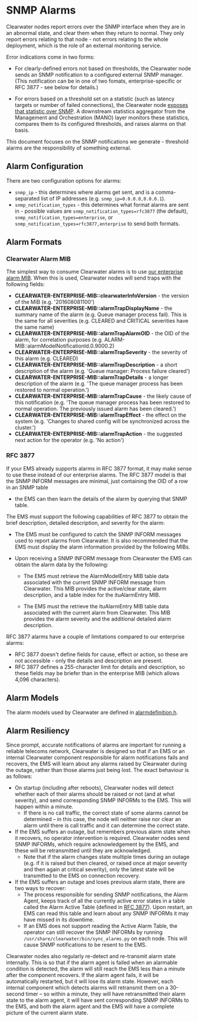 # SNMP Alarms

Clearwater nodes report errors over the SNMP interface when they are in an abnormal
state, and clear them when they return to normal. They only report errors relating to
that node - not errors relating to the whole deployment, which is the role of an external
monitoring service.

Error indications come in two forms:

*   For clearly-defined errors not based on thresholds, the Clearwater node sends an SNMP
    notification to a configured external SNMP manager. (This notification can
    be in one of two fomats, enterprise-specific or RFC 3877 - see below for
    details.)

*   For errors based on a threshold set on a statistic (such as latency targets or
    number of failed connections), the Clearwater node [exposes that statistic over
    SNMP](Clearwater_SNMP_Statistics.md). A downstream statistics aggregator from the Management and
    Orchestration (MANO) layer monitors these statistics, compares them to its
    configured thresholds, and raises alarms on that basis.

This document focuses on the SNMP notifications we generate - threshold alarms are the responsibility of something external.

## Alarm Configuration

There are two configuration options for alarms:

- `snmp_ip` - this determines where alarms get sent, and is a comma-separated list of IP addresses (e.g. `snmp_ip=0.0.0.0,0.0.0.1`).
- `snmp_notification_types` - this determines what format alarms are sent in - possible values are `snmp_notification_types=rfc3877` (the default), `snmp_notification_types=enterprise`, or `snmp_notification_types=rfc3877,enterprise` to send both formats.

## Alarm Formats

### Clearwater Alarm MIB

The simplest way to consume Clearwater alarms is to use [our enterprise alarm MIB](https://raw.githubusercontent.com/Metaswitch/clearwater-snmp-handlers/master/CLEARWATER-ENTERPRISE-MIB). When this is used, Clearwater nodes will send traps with the following fields:

- **CLEARWATER-ENTERPRISE-MIB::clearwaterInfoVersion** - the version of the MIB (e.g. '201608081100')
- **CLEARWATER-ENTERPRISE-MIB::alarmTrapDisplayName** - the summary name of the alarm (e.g. Queue manager process fail). This is the same for all severities (e.g. CLEARED and CRITICAL severities have the same name)
- **CLEARWATER-ENTERPRISE-MIB::alarmTrapAlarmOID** - the OID of the alarm, for correlation purposes (e.g. ALARM-MIB::alarmModelNotificationId.0.9000.2)
- **CLEARWATER-ENTERPRISE-MIB::alarmTrapSeverity** - the severity of this alarm (e.g. CLEARED)
- **CLEARWATER-ENTERPRISE-MIB::alarmTrapDescription** - a short description of the alarm (e.g. 'Queue manager: Process failure cleared')
- **CLEARWATER-ENTERPRISE-MIB::alarmTrapDetails** - a longer description of the alarm (e.g. 'The queue manager process has been restored to normal operation.')
- **CLEARWATER-ENTERPRISE-MIB::alarmTrapCause** - the likely cause of this notification (e.g. 'The queue manager process has been restored to normal operation. The previously issued alarm has been cleared.')
- **CLEARWATER-ENTERPRISE-MIB::alarmTrapEffect** - the effect on the system (e.g. 'Changes to shared config will be synchronized across the cluster.')
- **CLEARWATER-ENTERPRISE-MIB::alarmTrapAction** - the suggested next action for the operator (e.g. 'No action')


### RFC 3877

If your EMS already supports alarms in RFC 3877 format, it may make sense to
use these instead of our enterprise alarms. The RFC 3877 model is that the SNMP
INFORM messages are minimal, just containing the OID of a row in an SNMP table
- the EMS can then learn the details of the alarm by querying that SNMP table.

The EMS must support the following capabilities of RFC 3877 to obtain the brief
description, detailed description, and severity for the alarm:

*   The EMS must be configured to catch the SNMP INFORM messages used to
    report alarms from Clearwater. It is also recommended that the EMS must
    display the alarm information provided by the following MIBs.

*   Upon receiving a SNMP INFORM message from Clearwater the EMS can obtain the
    alarm data by the following:

    *   The EMS must retrieve the AlarmModelEntry MIB table data associated
        with the current SNMP INFORM message from Clearwater. This MIB provides the
        active/clear state, alarm description, and a table index for the ituAlarmEntry
        MIB.

    *   The EMS must the retrieve the ituAlarmEntry MIB table data associated
        with the current alarm from Clearwater. This MIB provides the alarm
        severity and the additional detailed alarm description.

RFC 3877 alarms have a couple of limitations compared to our enterprise alarms:

* RFC 3877 doesn't define fields for cause, effect or action, so these are not
accessible - only the details and description are present.
* RFC 3877 defines a 255-character limit for details and description, so these
fields may be briefer than in the enterprise MIB (which allows 4,096
characters).

## Alarm Models

The alarm models used by Clearwater are defined in [alarmdefinition.h](https://github.com/Metaswitch/cpp-common/blob/master/include/alarmdefinition.h).

## Alarm Resiliency

Since prompt, accurate notifications of alarms are important for running a reliable telecoms network, Clearwater is designed so that if an EMS or an internal Clearwater component responsible for alarm notifications fails and recovers, the EMS will learn about any alarms raised by Clearwater during the outage, rather than those alarms just being lost. The exact behaviour is as follows:

- On startup (including after reboots), Clearwater nodes will detect whether each of their alarms should be raised or not (and at what severity), and send corresponding SNMP INFORMs to the EMS. This will happen within a minute.
    - If there is no call traffic, the correct state of some alarms cannot be determined – in this case, the node will neither raise nor clear an alarm until there is call traffic and it can determine the correct state.
- If the EMS suffers an outage, but remembers previous alarm state when it recovers, no operator intervention is required. Clearwater nodes send SNMP INFORMs, which require acknowledgement by the EMS, and these will be retransmitted until they are acknowledged.
    - Note that if the alarm changes state multiple times during an outage (e.g. if it is raised but then cleared, or raised once at major severity and then again at critical severity), only the latest state will be transmitted to the EMS on connection recovery.
- If the EMS suffers an outage and loses previous alarm state, there are two ways to recover:
    - The process responsible for sending SNMP notifications, the Alarm Agent, keeps track of all the currently active error states in a table called the Alarm Active Table (defined in [RFC 3877](https://tools.ietf.org/html/rfc3877)). Upon restart, an EMS can read this table and learn about any SNMP INFORMs it may have missed in its downtime.
    - If an EMS does not support reading the Active Alarm Table, the operator can still recover the SNMP INFORMs by running `/usr/share/clearwater/bin/sync_alarms.py` on each node. This will cause SNMP notifications to be resent to the EMS.

Clearwater nodes also regularly re-detect and re-transmit alarm state internally. This is so that if the alarm agent is failed when an alarmable condition is detected, the alarm will still reach the EMS less than a minute after the component recovers. If the alarm agent fails, it will be automatically restarted, but it will lose its alarm state. However, each internal component which detects alarms will retransmit them on a 30-second timer – so within a minute, they will have retransmitted their alarm state to the alarm agent, it will have sent corresponding SNMP INFORMs to the EMS, and both the alarm agent and the EMS will have a complete picture of the current alarm state. 
